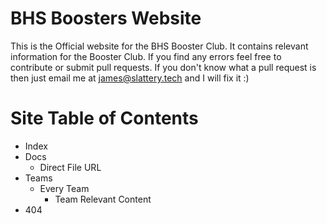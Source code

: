 # BHS Boosters Website
This is the Official website for the BHS Booster Club. It contains relevant information for the Booster Club. If you find any errors feel free to contribute or submit pull requests. If you don't know what a pull request is then just email me at [james@slattery.tech](mailto:james@slattery.tech) and I will fix it :)


# Site Table of Contents
- Index
- Docs
  - Direct File URL
- Teams
  - Every Team
    - Team Relevant Content
- 404
